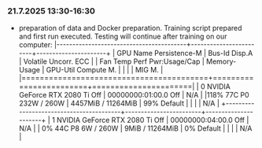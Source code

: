 ### 21.7.2025 13:30-16:30 
- preparation of data and Docker preparation. Training script prepared and first run executed. Testing will continue after training on our computer:
|-----------------------------------------+------------------------+----------------------+
| GPU  Name                 Persistence-M | Bus-Id          Disp.A | Volatile Uncorr. ECC |
| Fan  Temp   Perf          Pwr:Usage/Cap |           Memory-Usage | GPU-Util  Compute M. |
|                                         |                        |               MIG M. |
|=========================================+========================+======================|
|   0  NVIDIA GeForce RTX 2080 Ti     Off |   00000000:01:00.0 Off |                  N/A |
|118%   77C    P0            232W /  260W |    4457MiB /  11264MiB |     99%      Default |
|                                         |                        |                  N/A |
+-----------------------------------------+------------------------+----------------------+
|   1  NVIDIA GeForce RTX 2080 Ti     Off |   00000000:04:00.0 Off |                  N/A |
|  0%   44C    P8              6W /  260W |       9MiB /  11264MiB |      0%      Default |
|                                         |                        |                  N/A |
